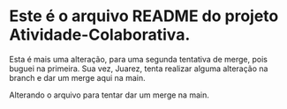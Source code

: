 # Este é o arquivo README do projeto **Atividade-Colaborativa**.


Esta é mais uma alteração, para uma segunda tentativa de merge, pois buguei na primeira.
Sua vez, Juarez, tenta realizar alguma alteração na branch e dar um merge aqui na main.

Alterando o arquivo para tentar dar um merge na main.

